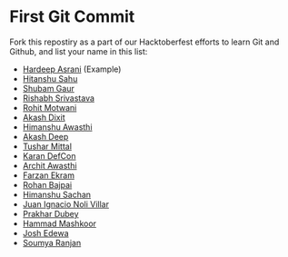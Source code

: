 # First Git Commit

Fork this repostiry as a part of our Hacktoberfest efforts to learn Git and Github, and list your name in this list:

- [Hardeep Asrani](https://github.com/HardeepAsrani) (Example)
- [Hitanshu Sahu](https://github.com/Phantom-Cluster)
- [Shubam Gaur](https://github.com/sumitsg10)
- [Rishabh Srivastava](https://github.com/Keypuncher91)
- [Rohit Motwani](https://github.com/rohittm)
- [Akash Dixit](https://github.com/Akash1Dixit)
- [Himanshu Awasthi](https://github.com/IHackPy)
- [Akash Deep](https://github.com/23akashdeep)
- [Tushar Mittal](https://github.com/techytushar)
- [Karan DefCon](https://github.com/DotSlashTX)
- [Archit Awasthi](https://github.com/archit023)
- [Farzan Ekram](https://github.com/scorpion-kali)
- [Rohan Bajpai](https://github.com/bajpairohan6306)
- [Himanshu Sachan](https://github.com/mahi2msd)
- [Juan Ignacio Noli Villar](https://github.com/jnvillar)
- [Prakhar Dubey](https://github.com/prakhardb)
- [Hammad Mashkoor](https://github.com/hammadmashkoor)
- [Josh Edewa](https://github.com/edewajosh)
- [Soumya Ranjan](https://github.com/soumya-ranjan7)

